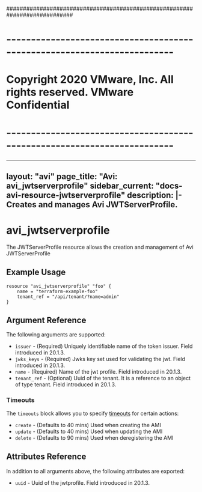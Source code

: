 ############################################################################
# ------------------------------------------------------------------------
# Copyright 2020 VMware, Inc.  All rights reserved. VMware Confidential
# ------------------------------------------------------------------------
###

---
layout: "avi"
page_title: "Avi: avi_jwtserverprofile"
sidebar_current: "docs-avi-resource-jwtserverprofile"
description: |-
  Creates and manages Avi JWTServerProfile.
---

# avi_jwtserverprofile

The JWTServerProfile resource allows the creation and management of Avi JWTServerProfile

## Example Usage

```hcl
resource "avi_jwtserverprofile" "foo" {
    name = "terraform-example-foo"
    tenant_ref = "/api/tenant/?name=admin"
}
```

## Argument Reference

The following arguments are supported:

* `issuer` - (Required) Uniquely identifiable name of the token issuer. Field introduced in 20.1.3.
* `jwks_keys` - (Required) Jwks key set used for validating the jwt. Field introduced in 20.1.3.
* `name` - (Required) Name of the jwt profile. Field introduced in 20.1.3.
* `tenant_ref` - (Optional) Uuid of the tenant. It is a reference to an object of type tenant. Field introduced in 20.1.3.


### Timeouts

The `timeouts` block allows you to specify [timeouts](https://www.terraform.io/docs/configuration/resources.html#timeouts) for certain actions:

* `create` - (Defaults to 40 mins) Used when creating the AMI
* `update` - (Defaults to 40 mins) Used when updating the AMI
* `delete` - (Defaults to 90 mins) Used when deregistering the AMI

## Attributes Reference

In addition to all arguments above, the following attributes are exported:

* `uuid` -  Uuid of the jwtprofile. Field introduced in 20.1.3.

